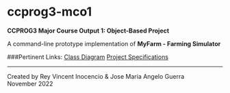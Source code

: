 # ccprog3-mco1
**CCPROG3 Major Course Output 1: Object-Based Project**

A command-line prototype implementation of **MyFarm - Farming Simulator**

###Pertinent Links:
[Class Diagram](https://lucid.app/lucidchart/00bf4fdd-b1d5-4a82-a795-183939b567ac/edit?viewport_loc=-2593%2C-159%2C5617%2C2468%2C0_0&invitationId=inv_1a672aa4-4596-4e32-80f6-6a060692fc0c)
[Project Specifications](https://angeloguerra.notion.site/Object-Based-Project-84ec1ce0b0594114b753e8ac4f1eeb52)

---

Created by Rey Vincent Inocencio & Jose Maria Angelo Guerra<br>
November 2022
